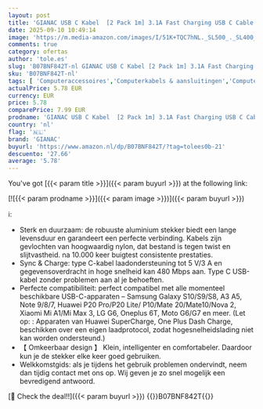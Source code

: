 ```yaml
---
layout: post
title: 'GIANAC USB C Kabel  [2 Pack 1m] 3.1A Fast Charging USB C Cable  Braided Data CableUSB C to USB A for Samsung S20 S10 Playstation 5 Google/USB C Kabel 0.5m'
date: 2025-09-10 10:49:14
image: 'https://m.media-amazon.com/images/I/51K+TQC7hNL._SL500_._SL400_.jpg'
comments: true
category: ofertas
author: 'tole.es'
slug: 'B07BNF842T-nl GIANAC USB C Kabel [2 Pack 1m] 3.1A Fast Charging USB C...'
sku: 'B07BNF842T-nl'
tags: [ 'Computeraccessoires','Computerkabels & aansluitingen','Computers, onderdelen & accessoires','Elektronica','Kabels & accessoires','USB-kabels','gianac','🇳🇱', ]
actualPrice: 5.78 EUR
currency: EUR
price: 5.78
comparePrice: 7.99 EUR
prodname: 'GIANAC USB C Kabel  [2 Pack 1m] 3.1A Fast Charging USB C Cable  Braided Data CableUSB C to USB A for Samsung S20 S10 Playstation 5 Google/USB C Kabel 0.5m'
country: 'nl'
flag: '🇳🇱'
brand: 'GIANAC'
buyurl: 'https://www.amazon.nl/dp/B07BNF842T/?tag=tolees0b-21'
descuento: '27.66'
average: '5.78'
---
```


You've got [{{< param title >}}]({{< param buyurl >}}) at the following link:

[![{{< param prodname >}}]({{< param image >}})]({{< param buyurl >}})

ℹ️:

- Sterk en duurzaam: de robuuste aluminium stekker biedt een lange levensduur en garandeert een perfecte verbinding. Kabels zijn gevlochten van hoogwaardig nylon, dat bestand is tegen twist en slijtvastheid. na 10.000 keer buigtest consistente prestaties.
- Sync & Charge: type C-kabel laadondersteuning tot 5 V/3 A en gegevensoverdracht in hoge snelheid kan 480 Mbps aan. Type C USB-kabel zonder problemen aan al je behoeften.
- Perfecte compatibiliteit: perfect compatibel met alle momenteel beschikbare USB-C-apparaten – Samsung Galaxy S10/S9/S8, A3 A5, Note 9/8/7, Huawei P20 Pro/P20 Lite/ P10/Mate 20/Mate10/Nova 2, Xiaomi Mi A1/Mi Max 3, LG G6, Oneplus 6T, Moto G6/G7 en meer. (Let op: : Apparaten van Huawei SuperCharge, One Plus Dash Charge, beschikken over een eigen laadprotocol, zodat hogesnelheidslading niet kan worden ondersteund.)
- 【 Omkeerbaar design 】 Klein, intelligenter en comfortabeler. Daardoor kun je de stekker elke keer goed gebruiken.
- Welkkomstgids: als je tijdens het gebruik problemen ondervindt, neem dan tijdig contact met ons op. Wij geven je zo snel mogelijk een bevredigend antwoord.

[🛒 Check the deal!!]({{< param buyurl >}})
{{<world>}}B07BNF842T{{</world>}}
